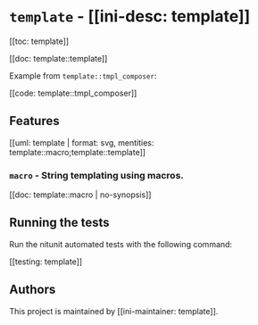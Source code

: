 # `template` - [[ini-desc: template]]

[[toc: template]]

[[doc: template::template]]

Example from `template::tmpl_composer`:

[[code: template::tmpl_composer]]

## Features

[[uml: template | format: svg, mentities: template::macro;template::template]]

### `macro` - String templating using macros.

[[doc: template::macro | no-synopsis]]

## Running the tests

Run the nitunit automated tests with the following command:

[[testing: template]]

## Authors

This project is maintained by [[ini-maintainer: template]].
